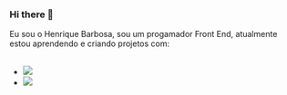 ### Hi there 👋

Eu sou o Henrique Barbosa, sou um progamador Front End, atualmente estou aprendendo e criando projetos com:
<br>
<br>

   - <img src="https://img.shields.io/badge/HTML5-E34F26?style=for-the-badge&logo=html5&logoColor=white">
   - <img src="https://img.shields.io/badge/CSS-239120?&style=for-the-badge&logo=css3&logoColor=white">
